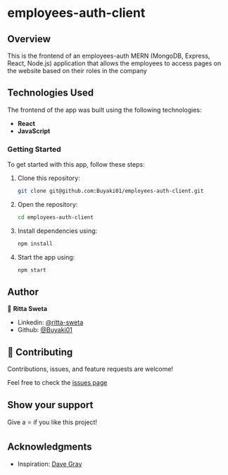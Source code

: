 # employees-auth-client

## Overview
This is the frontend of an employees-auth MERN (MongoDB, Express, React, Node.js) application that allows the employees to access pages on the website based on their roles in the company

## Technologies Used
The frontend of the app was built using the following technologies:

- **React**
- **JavaScript**

### Getting Started
To get started with this app, follow these steps:

1. Clone this repository: 
    ```bash 
    git clone git@github.com:Buyaki01/employees-auth-client.git
    ```

2. Open the repository: 
    ```bash 
    cd employees-auth-client
    ```

3. Install dependencies using: 
    ```bash 
    npm install
    ```

4. Start the app using: 
    ```bash 
    npm start
    ``` 

## Author
👤 **Ritta Sweta**

- Linkedin: [@ritta-sweta](https://www.linkedin.com/in/ritta-sweta/)
- Github: [@Buyaki01](https://github.com/Buyaki01)

## 🤝 Contributing

Contributions, issues, and feature requests are welcome!

Feel free to check the [issues page](https://github.com/Buyaki01/employees-auth-client/issues)

## Show your support

Give a ⭐️ if you like this project!

## Acknowledgments
- Inspiration: [Dave Gray](https://www.youtube.com/@DaveGrayTeachesCode)

